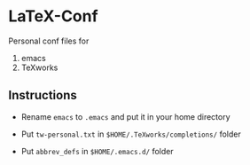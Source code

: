 # LaTeX-Conf

Personal conf files for

1. emacs
2. TeXworks

## Instructions

* Rename `emacs` to `.emacs` and put it in your home directory

* Put `tw-personal.txt` in ``$HOME/.TeXworks/completions/`` folder

* Put `abbrev_defs` in ``$HOME/.emacs.d/`` folder
